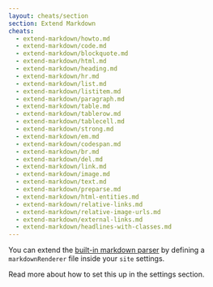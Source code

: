```yaml
---
layout: cheats/section
section: Extend Markdown
cheats:
  - extend-markdown/howto.md
  - extend-markdown/code.md
  - extend-markdown/blockquote.md
  - extend-markdown/html.md
  - extend-markdown/heading.md
  - extend-markdown/hr.md
  - extend-markdown/list.md
  - extend-markdown/listitem.md
  - extend-markdown/paragraph.md
  - extend-markdown/table.md
  - extend-markdown/tablerow.md
  - extend-markdown/tablecell.md
  - extend-markdown/strong.md
  - extend-markdown/em.md
  - extend-markdown/codespan.md
  - extend-markdown/br.md
  - extend-markdown/del.md
  - extend-markdown/link.md
  - extend-markdown/image.md
  - extend-markdown/text.md
  - extend-markdown/preparse.md
  - extend-markdown/html-entities.md
  - extend-markdown/relative-links.md
  - extend-markdown/relative-image-urls.md
  - extend-markdown/external-links.md
  - extend-markdown/headlines-with-classes.md
---
```


You can extend the [built-in markdown parser](https://github.com/chjj/marked#renderer) by defining a `markdownRenderer` file inside your `site`
settings.

Read more about how to set this up in the settings section.
